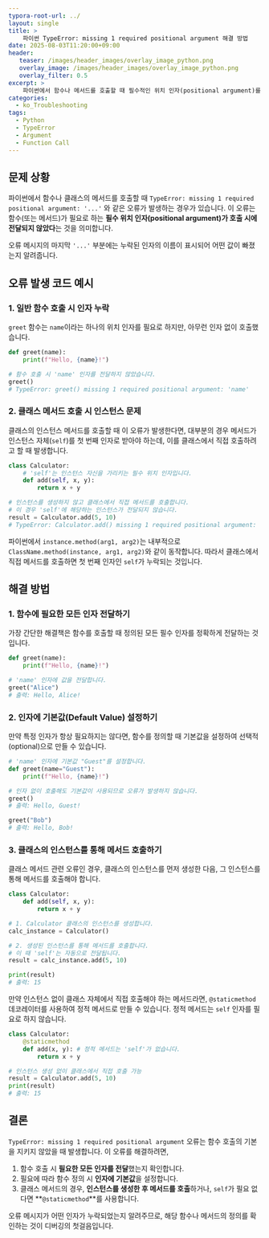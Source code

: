 ```yaml
---
typora-root-url: ../
layout: single
title: >
    파이썬 TypeError: missing 1 required positional argument 해결 방법
date: 2025-08-03T11:20:00+09:00
header:
   teaser: /images/header_images/overlay_image_python.png
   overlay_image: /images/header_images/overlay_image_python.png
   overlay_filter: 0.5
excerpt: >
    파이썬에서 함수나 메서드를 호출할 때 필수적인 위치 인자(positional argument)를 전달하지 않아 발생하는 `TypeError: missing 1 required positional argument` 오류의 원인과 해결책을 알아봅니다.
categories:
  - ko_Troubleshooting
tags:
  - Python
  - TypeError
  - Argument
  - Function Call
---
```


## 문제 상황

파이썬에서 함수나 클래스의 메서드를 호출할 때 `TypeError: missing 1 required positional argument: '...'` 와 같은 오류가 발생하는 경우가 있습니다. 이 오류는 함수(또는 메서드)가 필요로 하는 **필수 위치 인자(positional argument)가 호출 시에 전달되지 않았다**는 것을 의미합니다.

오류 메시지의 마지막 `'...'` 부분에는 누락된 인자의 이름이 표시되어 어떤 값이 빠졌는지 알려줍니다.

## 오류 발생 코드 예시

### 1. 일반 함수 호출 시 인자 누락

`greet` 함수는 `name`이라는 하나의 위치 인자를 필요로 하지만, 아무런 인자 없이 호출했습니다.

```python
def greet(name):
    print(f"Hello, {name}!")

# 함수 호출 시 'name' 인자를 전달하지 않았습니다.
greet() 
# TypeError: greet() missing 1 required positional argument: 'name'
```

### 2. 클래스 메서드 호출 시 인스턴스 문제

클래스의 인스턴스 메서드를 호출할 때 이 오류가 발생한다면, 대부분의 경우 메서드가 인스턴스 자체(`self`)를 첫 번째 인자로 받아야 하는데, 이를 클래스에서 직접 호출하려고 할 때 발생합니다.

```python
class Calculator:
    # 'self'는 인스턴스 자신을 가리키는 필수 위치 인자입니다.
    def add(self, x, y):
        return x + y

# 인스턴스를 생성하지 않고 클래스에서 직접 메서드를 호출합니다.
# 이 경우 'self'에 해당하는 인스턴스가 전달되지 않습니다.
result = Calculator.add(5, 10)
# TypeError: Calculator.add() missing 1 required positional argument: 'self'
```

파이썬에서 `instance.method(arg1, arg2)`는 내부적으로 `ClassName.method(instance, arg1, arg2)`와 같이 동작합니다. 따라서 클래스에서 직접 메서드를 호출하면 첫 번째 인자인 `self`가 누락되는 것입니다.

## 해결 방법

### 1. 함수에 필요한 모든 인자 전달하기

가장 간단한 해결책은 함수를 호출할 때 정의된 모든 필수 인자를 정확하게 전달하는 것입니다.

```python
def greet(name):
    print(f"Hello, {name}!")

# 'name' 인자에 값을 전달합니다.
greet("Alice")
# 출력: Hello, Alice!
```

### 2. 인자에 기본값(Default Value) 설정하기

만약 특정 인자가 항상 필요하지는 않다면, 함수를 정의할 때 기본값을 설정하여 선택적(optional)으로 만들 수 있습니다.

```python
# 'name' 인자에 기본값 "Guest"를 설정합니다.
def greet(name="Guest"):
    print(f"Hello, {name}!")

# 인자 없이 호출해도 기본값이 사용되므로 오류가 발생하지 않습니다.
greet()
# 출력: Hello, Guest!

greet("Bob")
# 출력: Hello, Bob!
```

### 3. 클래스의 인스턴스를 통해 메서드 호출하기

클래스 메서드 관련 오류인 경우, 클래스의 인스턴스를 먼저 생성한 다음, 그 인스턴스를 통해 메서드를 호출해야 합니다.

```python
class Calculator:
    def add(self, x, y):
        return x + y

# 1. Calculator 클래스의 인스턴스를 생성합니다.
calc_instance = Calculator()

# 2. 생성된 인스턴스를 통해 메서드를 호출합니다.
# 이 때 'self'는 자동으로 전달됩니다.
result = calc_instance.add(5, 10)

print(result)
# 출력: 15
```

만약 인스턴스 없이 클래스 자체에서 직접 호출해야 하는 메서드라면, `@staticmethod` 데코레이터를 사용하여 정적 메서드로 만들 수 있습니다. 정적 메서드는 `self` 인자를 필요로 하지 않습니다.

```python
class Calculator:
    @staticmethod
    def add(x, y): # 정적 메서드는 'self'가 없습니다.
        return x + y

# 인스턴스 생성 없이 클래스에서 직접 호출 가능
result = Calculator.add(5, 10)
print(result)
# 출력: 15
```

## 결론

`TypeError: missing 1 required positional argument` 오류는 함수 호출의 기본을 지키지 않았을 때 발생합니다. 이 오류를 해결하려면,

1.  함수 호출 시 **필요한 모든 인자를 전달**했는지 확인합니다.
2.  필요에 따라 함수 정의 시 **인자에 기본값**을 설정합니다.
3.  클래스 메서드의 경우, **인스턴스를 생성한 후 메서드를 호출**하거나, `self`가 필요 없다면 **`@staticmethod`**를 사용합니다.

오류 메시지가 어떤 인자가 누락되었는지 알려주므로, 해당 함수나 메서드의 정의를 확인하는 것이 디버깅의 첫걸음입니다.
